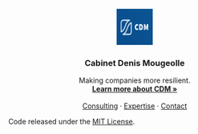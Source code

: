 <p align="center">
  <a href="https://moodule.github.io/cdm">
    <img src="./assets/images/logo/logo_4.png" alt="CDM logo" width="72" height="72">
  </a>
</p>

<h3 align="center">Cabinet Denis Mougeolle</h3>

<p align="center">
  Making companies more resilient.
  <br>
  <a href="https://moodule.github.io/projects"><strong>Learn more about CDM »</strong></a>
  <br>
  <br>
  <a href="https://moodule.github.io/cdm/consulting">Consulting</a>
  ·
  <a href="https://moodule.github.io/cdm/expertise">Expertise</a>
  ·
  <a href="https://moodule.github.io/cdm/contact">Contact</a>
</p>

Code released under the [MIT License](https://github.com/moodule/moodule.github.io/blob/master/LICENSE).